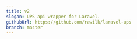 ```yaml
---
title: v2
slogan: UPS api wrapper for Laravel.
githubUrl: https://github.com/rawilk/laravel-ups
branch: master
---
```

